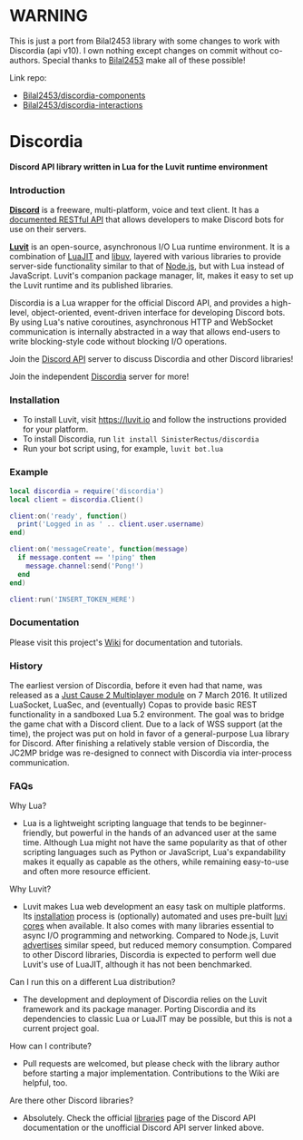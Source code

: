 # WARNING

This is just a port from Bilal2453 library with some changes to work with Discordia (api v10).
I own nothing except changes on commit without co-authors.
Special thanks to [Bilal2453](https://github.com/Bilal2453) make all of these possible!

Link repo:

- [Bilal2453/discordia-components](https://github.com/Bilal2453/discordia-components)
- [Bilal2453/discordia-interactions](https://github.com/Bilal2453/discordia-interactions)

# Discordia

**Discord API library written in Lua for the Luvit runtime environment**

### Introduction

**[Discord](https://discord.com/)** is a freeware, multi-platform, voice and text client. It has a [documented RESTful API](https://discord.com/developers/docs/intro) that allows developers to make Discord bots for use on their servers.

**[Luvit](https://luvit.io)** is an open-source, asynchronous I/O Lua runtime environment. It is a combination of [LuaJIT](http://luajit.com/) and [libuv](http://libuv.org/), layered with various libraries to provide server-side functionality similar to that of [Node.js](https://nodejs.org/en/), but with Lua instead of JavaScript. Luvit's companion package manager, lit, makes it easy to set up the Luvit runtime and its published libraries.

Discordia is a Lua wrapper for the official Discord API, and provides a high-level, object-oriented, event-driven interface for developing Discord bots. By using Lua's native coroutines, asynchronous HTTP and WebSocket communication is internally abstracted in a way that allows end-users to write blocking-style code without blocking I/O operations.

Join the [Discord API](https://discord.gg/NKM3XmF) server to discuss Discordia and other Discord libraries!

Join the independent [Discordia](https://discord.gg/EzRYYDW) server for more!

### Installation

- To install Luvit, visit https://luvit.io and follow the instructions provided for your platform.
- To install Discordia, run `lit install SinisterRectus/discordia`
- Run your bot script using, for example, `luvit bot.lua`

### Example

```lua
local discordia = require('discordia')
local client = discordia.Client()

client:on('ready', function()
  print('Logged in as ' .. client.user.username)
end)

client:on('messageCreate', function(message)
  if message.content == '!ping' then
    message.channel:send('Pong!')
  end
end)

client:run('INSERT_TOKEN_HERE')
```

### Documentation

Please visit this project's [Wiki](https://github.com/SinisterRectus/Discordia/wiki) for documentation and tutorials.

### History

The earliest version of Discordia, before it even had that name, was released as a [Just Cause 2 Multiplayer module](https://www.jc-mp.com/forums/index.php/topic,5936.0.html) on 7 March 2016. It utilized LuaSocket, LuaSec, and (eventually) Copas to provide basic REST functionality in a sandboxed Lua 5.2 environment. The goal was to bridge the game chat with a Discord client. Due to a lack of WSS support (at the time), the project was put on hold in favor of a general-purpose Lua library for Discord. After finishing a relatively stable version of Discordia, the JC2MP bridge was re-designed to connect with Discordia via inter-process communication.

### FAQs

Why Lua?

- Lua is a lightweight scripting language that tends to be beginner-friendly, but powerful in the hands of an advanced user at the same time. Although Lua might not have the same popularity as that of other scripting languages such as Python or JavaScript, Lua's expandability makes it equally as capable as the others, while remaining easy-to-use and often more resource efficient.

Why Luvit?

- Luvit makes Lua web development an easy task on multiple platforms. Its [installation](https://luvit.io/install.html) process is (optionally) automated and uses pre-built [luvi cores](https://github.com/luvit/luvi/releases) when available. It also comes with many libraries essential to async I/O programming and networking. Compared to Node.js, Luvit [advertises](https://luvit.io/blog/luvit-reborn.html) similar speed, but reduced memory consumption. Compared to other Discord libraries, Discordia is expected to perform well due Luvit's use of LuaJIT, although it has not been benchmarked.

Can I run this on a different Lua distribution?

- The development and deployment of Discordia relies on the Luvit framework and its package manager. Porting Discordia and its dependencies to classic Lua or LuaJIT may be possible, but this is not a current project goal.

How can I contribute?

- Pull requests are welcomed, but please check with the library author before starting a major implementation. Contributions to the Wiki are helpful, too.

Are there other Discord libraries?

- Absolutely. Check the official [libraries](https://discord.com/developers/docs/topics/community-resources) page of the Discord API documentation or the unofficial Discord API server linked above.
